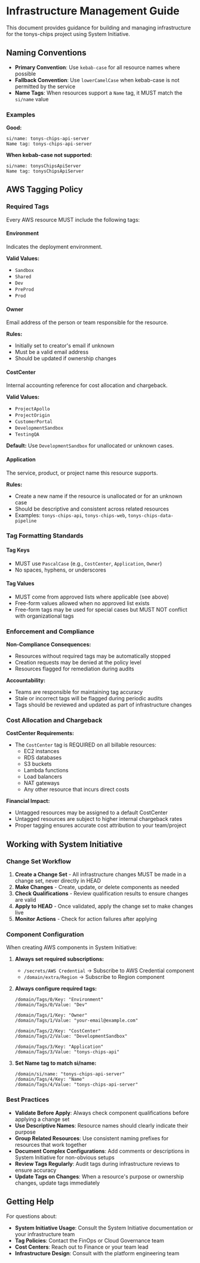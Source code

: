 # Infrastructure Management Guide

This document provides guidance for building and managing infrastructure for the tonys-chips project using System Initiative.

## Naming Conventions

- **Primary Convention**: Use `kebab-case` for all resource names where possible
- **Fallback Convention**: Use `lowerCamelCase` when kebab-case is not permitted by the service
- **Name Tags**: When resources support a `Name` tag, it MUST match the `si/name` value

### Examples

**Good:**
```
si/name: tonys-chips-api-server
Name tag: tonys-chips-api-server
```

**When kebab-case not supported:**
```
si/name: tonysChipsApiServer
Name tag: tonysChipsApiServer
```

## AWS Tagging Policy

### Required Tags

Every AWS resource MUST include the following tags:

#### Environment
Indicates the deployment environment.

**Valid Values:**
- `Sandbox`
- `Shared`
- `Dev`
- `PreProd`
- `Prod`

#### Owner
Email address of the person or team responsible for the resource.

**Rules:**
- Initially set to creator's email if unknown
- Must be a valid email address
- Should be updated if ownership changes

#### CostCenter
Internal accounting reference for cost allocation and chargeback.

**Valid Values:**
- `ProjectApollo`
- `ProjectOrigin`
- `CustomerPortal`
- `DevelopmentSandbox`
- `TestingQA`

**Default:** Use `DevelopmentSandbox` for unallocated or unknown cases.

#### Application
The service, product, or project name this resource supports.

**Rules:**
- Create a new name if the resource is unallocated or for an unknown case
- Should be descriptive and consistent across related resources
- Examples: `tonys-chips-api`, `tonys-chips-web`, `tonys-chips-data-pipeline`

### Tag Formatting Standards

#### Tag Keys
- MUST use `PascalCase` (e.g., `CostCenter`, `Application`, `Owner`)
- No spaces, hyphens, or underscores

#### Tag Values
- MUST come from approved lists where applicable (see above)
- Free-form values allowed when no approved list exists
- Free-form tags may be used for special cases but MUST NOT conflict with organizational tags

### Enforcement and Compliance

**Non-Compliance Consequences:**
- Resources without required tags may be automatically stopped
- Creation requests may be denied at the policy level
- Resources flagged for remediation during audits

**Accountability:**
- Teams are responsible for maintaining tag accuracy
- Stale or incorrect tags will be flagged during periodic audits
- Tags should be reviewed and updated as part of infrastructure changes

### Cost Allocation and Chargeback

**CostCenter Requirements:**
- The `CostCenter` tag is REQUIRED on all billable resources:
  - EC2 instances
  - RDS databases
  - S3 buckets
  - Lambda functions
  - Load balancers
  - NAT gateways
  - Any other resource that incurs direct costs

**Financial Impact:**
- Untagged resources may be assigned to a default CostCenter
- Untagged resources are subject to higher internal chargeback rates
- Proper tagging ensures accurate cost attribution to your team/project

## Working with System Initiative

### Change Set Workflow

1. **Create a Change Set** - All infrastructure changes MUST be made in a change set, never directly in HEAD
2. **Make Changes** - Create, update, or delete components as needed
3. **Check Qualifications** - Review qualification results to ensure changes are valid
4. **Apply to HEAD** - Once validated, apply the change set to make changes live
5. **Monitor Actions** - Check for action failures after applying

### Component Configuration

When creating AWS components in System Initiative:

1. **Always set required subscriptions:**
   - `/secrets/AWS Credential` → Subscribe to AWS Credential component
   - `/domain/extra/Region` → Subscribe to Region component

2. **Always configure required tags:**
   ```
   /domain/Tags/0/Key: "Environment"
   /domain/Tags/0/Value: "Dev"

   /domain/Tags/1/Key: "Owner"
   /domain/Tags/1/Value: "your-email@example.com"

   /domain/Tags/2/Key: "CostCenter"
   /domain/Tags/2/Value: "DevelopmentSandbox"

   /domain/Tags/3/Key: "Application"
   /domain/Tags/3/Value: "tonys-chips-api"
   ```

3. **Set Name tag to match si/name:**
   ```
   /domain/si/name: "tonys-chips-api-server"
   /domain/Tags/4/Key: "Name"
   /domain/Tags/4/Value: "tonys-chips-api-server"
   ```

### Best Practices

- **Validate Before Apply**: Always check component qualifications before applying a change set
- **Use Descriptive Names**: Resource names should clearly indicate their purpose
- **Group Related Resources**: Use consistent naming prefixes for resources that work together
- **Document Complex Configurations**: Add comments or descriptions in System Initiative for non-obvious setups
- **Review Tags Regularly**: Audit tags during infrastructure reviews to ensure accuracy
- **Update Tags on Changes**: When a resource's purpose or ownership changes, update tags immediately

## Getting Help

For questions about:
- **System Initiative Usage**: Consult the System Initiative documentation or your infrastructure team
- **Tag Policies**: Contact the FinOps or Cloud Governance team
- **Cost Centers**: Reach out to Finance or your team lead
- **Infrastructure Design**: Consult with the platform engineering team
